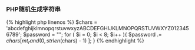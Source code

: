 ### PHP随机生成字符串

{% highlight php linenos %}
$chars = 'abcdefghijklmnopqrstuvwxyzABCDEFGHIJKLMNOPQRSTUVWXYZ0123456789';
$password = "";
for ( $i = 0; $i < 8; $i++ ){
    $password .= $chars[ mt_rand(0, strlen($chars) - 1) ];
}
{% endhighlight %}
